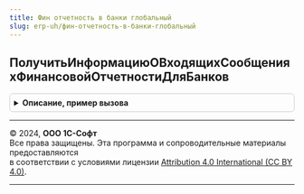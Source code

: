 ```yaml
---
title: Фин отчетность в банки глобальный
slug: erp-uh/фин-отчетность-в-банки-глобальный
---
```



## ПолучитьИнформациюОВходящихСообщенияхФинансовойОтчетностиДляБанков
<details style="margin: 1em 0; padding: 0.5em; border: 1px solid #ccc; border-radius: 6px;">

<summary style="font-weight: bold; cursor: pointer;">Описание, пример вызова</summary>

```bsl

Процедура ПолучитьИнформациюОВходящихСообщенияхФинансовойОтчетностиДляБанков() Экспорт
```

Пример вызова
```bsl
ФинОтчетностьВБанкиГлобальный.ПолучитьИнформациюОВходящихСообщенияхФинансовойОтчетностиДляБанков() 
```
</details>

---

© 2024, **ООО 1С-Софт**  
Все права защищены. Эта программа и сопроводительные материалы предоставляются  
в соответствии с условиями лицензии [Attribution 4.0 International (CC BY 4.0)](https://creativecommons.org/licenses/by/4.0/legalcode).

---
